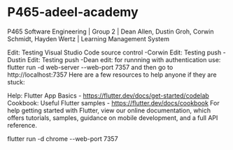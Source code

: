 # P465-adeel-academy
P465 Software Engineering | Group 2 | Dean Allen, Dustin Groh, Corwin Schmidt, Hayden Wertz | Learning Management System

Edit: Testing Visual Studio Code source control -Corwin
Edit: Testing push -Dustin
Edit: Testing push -Dean
edit: for runnning with authentication use:
    flutter run -d web-server --web-port 7357
    and then go to http://localhost:7357
Here are a few resources to help anyone if they are stuck:

Help: Flutter App Basics - https://flutter.dev/docs/get-started/codelab
Cookbook: Useful Flutter samples - https://flutter.dev/docs/cookbook
For help getting started with Flutter, view our online documentation, which offers tutorials, samples, guidance on mobile development, and a full API reference.


flutter run -d chrome --web-port 7357